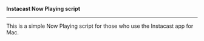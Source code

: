 **Instacast Now Playing script**
____________________________

This is a simple Now Playing script for those who use the Instacast app for Mac. 
